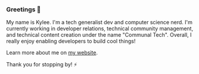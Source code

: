 ### Greetings 👋

My name is Kylee. I'm a tech generalist dev and computer science nerd.
I'm currently working in developer relations, technical community management, and technical content creation under the name "Communal Tech".
Overall, I really enjoy enabling developers to build cool things!

Learn more about me on [my website](https://www.communaltech.com/).

Thank you for stopping by! ⚡
